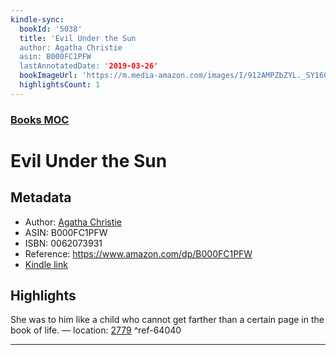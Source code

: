 ```yaml
---
kindle-sync:
  bookId: '5038'
  title: 'Evil Under the Sun
  author: Agatha Christie
  asin: B000FC1PFW
  lastAnnotatedDate: '2019-03-26'
  bookImageUrl: 'https://m.media-amazon.com/images/I/912AMPZbZYL._SY160.jpg'
  highlightsCount: 1
---
```

### [Books MOC](Books%20MOC.md)

# Evil Under the Sun

## Metadata
* Author: [Agatha Christie](https://www.amazon.comundefined)
* ASIN: B000FC1PFW
* ISBN: 0062073931
* Reference: https://www.amazon.com/dp/B000FC1PFW
* [Kindle link](kindle://book?action=open&asin=B000FC1PFW)

## Highlights
She was to him like a child who cannot get farther than a certain page in the book of life. — location: [2779](kindle://book?action=open&asin=B000FC1PFW&location=2779) ^ref-64040

---
